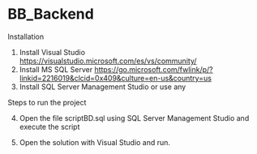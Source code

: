 # BB_Backend

Installation 

1. Install Visual Studio 
	https://visualstudio.microsoft.com/es/vs/community/
2. Install MS SQL Server
	https://go.microsoft.com/fwlink/p/?linkid=2216019&clcid=0x409&culture=en-us&country=us
3. Install SQL Server Management Studio or use any 



Steps to run the project

4. Open the file scriptBD.sql using SQL Server Management Studio and execute the script

5. Open the solution with Visual Studio and run.



